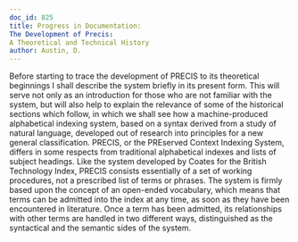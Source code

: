 ```yaml
---
doc_id: 825
title: Progress in Documentation:
The Development of Precis:  
A Theoretical and Technical History
author: Austin, D.
---
```


Before starting to trace the development of PRECIS to its
theoretical beginnings I shall describe the system briefly in its present
form.  This will serve not only as an introduction for those who are not
familiar with the system, but will also help to explain the relevance of
some of the historical sections which follow, in which we shall see how a
machine-produced alphabetical indexing system, based on a syntax derived
from a study of natural language, developed out of research into 
principles for a new general classification.
  PRECIS, or the PREserved Context Indexing System, differs in some
respects from traditional alphabetical indexes and lists of subject headings.
Like the system developed by Coates for the British Technology Index,
PRECIS consists essentially of a set of working procedures, not a prescribed
list of terms or phrases.  The system is firmly based upon the concept of an
open-ended vocabulary, which means that terms can be admitted into the
index at any time, as soon as they have been encountered in literature.
Once a term has been admitted, its relationships with other terms are
handled in two different ways, distinguished as the syntactical and the
semantic sides of the system.